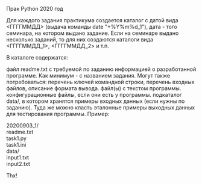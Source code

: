 Прак Python 2020 год

Для каждого задания практикума создается каталог с датой вида <ГГГГММДД> (выдача команды date "+%Y%m%d_1"), дата - того семинара, на котором выдано задание. Если на семинаре выдано несколько заданий, то для них создаются каталоги вида <ГГГГММДД_1>, <ГГГГММДД_2> и т.п.

В каталоге содержатся:

файл readme.txt с требуемой по заданию информацией о разработанной программе. Как минимум - с названием задания. Могут также потребоваться: перечень ключей командной строки, перечень входных файлов, описание формата вывода.
файл(ы) с текстом программы.
конфигурационные файлы, если они есть у программы.
подкаталог data/, в котором хранятся примеры входных данных (если нужны по заданию). Туда же можно класть эталонные примеры выходных данных для тестирования программы.
Пример:

20200903_1/\
    readme.txt\
    task1.py\
    task1.ini\
    data/\
        input1.txt\
        input2.txt


Thx!
